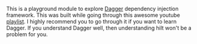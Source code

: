 This is a playground module to explore [Dagger](https://dagger.dev/) dependency injection framework. This was built while going through this awesome youtube [playlist]([https://dagger.dev/](https://www.youtube.com/playlist?list=PLrnPJCHvNZuA2ioi4soDZKz8euUQnJW65)). I highly recommend you to go through it if you want to learn Dagger.
If you understand Dagger well, then understanding hilt won't be a problem for you.
